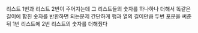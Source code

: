 리스트 1번과 리스트 2번이 주어지는데 그 리스트들의 숫자를 하나하나 더해서 똑같은 길이에 합친 숫자를 반환하면 되는문제
간단하게 행과 열의 길이만큼 두번 포문을 써준뒤 1번 리스트에 2번 리스트의 숫자를 더해줬다